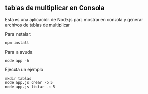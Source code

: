 ## tablas de multiplicar en Consola

Esta es una aplicación de Node.js para mostrar en consola y generar archivos de tablas de multiplicar

Para instalar:

```
npm install
```

Para la ayuda:
```
node app -h
```
Ejecuta un ejemplo
```
mkdir tablas
node app.js crear -b 5
node app.js listar -b 5
```